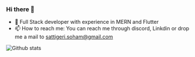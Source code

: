 ### Hi there 👋


- 🌱 Full Stack developer with experience in MERN and Flutter
- 📫 How to reach me: You can reach me through discord, Linkdin or drop me a mail to sattigeri.soham@gmail.com

![Github stats](https://github-readme-stats.vercel.app/api?username=Soham041201)
